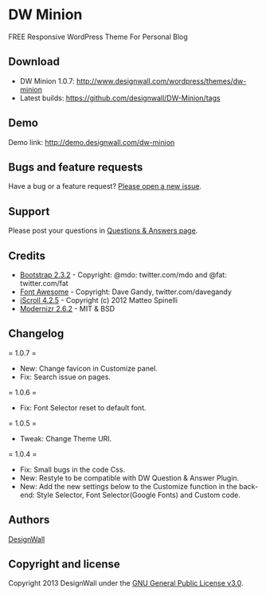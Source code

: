 # DW Minion
FREE Responsive WordPress Theme For Personal Blog

## Download
* DW Minion 1.0.7: http://www.designwall.com/wordpress/themes/dw-minion
* Latest builds: https://github.com/designwall/DW-Minion/tags

## Demo
Demo link: http://demo.designwall.com/dw-minion

## Bugs and feature requests
Have a bug or a feature request? [Please open a new issue](https://github.com/designwall/DW-Minion/issues).

## Support
Please post your questions in [Questions & Answers page](http://www.designwall.com/question/).

## Credits

* [Bootstrap 2.3.2](http://getbootstrap.com/2.3.2/) - Copyright: @mdo: twitter.com/mdo and @fat: twitter.com/fat
* [Font Awesome](http://fortawesome.github.io/Font-Awesome/) - Copyright: Dave Gandy, twitter.com/davegandy
* [iScroll 4.2.5](http://cubiq.org) - Copyright (c) 2012 Matteo Spinelli
* [Modernizr 2.6.2](http://modernizr.com/) - MIT & BSD

## Changelog
= 1.0.7 =
* New: Change favicon in Customize panel.
* Fix: Search issue on pages.

= 1.0.6 =
* Fix: Font Selector reset to default font.

= 1.0.5 =
* Tweak: Change Theme URI.

= 1.0.4 =
* Fix: Small bugs in the code Css.
* New: Restyle to be compatible with DW Question & Answer Plugin.
* New: Add the new settings below to the Customize function in the back-end: Style Selector, Font Selector(Google Fonts) and Custom code.

## Authors
[DesignWall](http://www.designwall.com)

## Copyright and license
Copyright 2013 DesignWall under the [GNU General Public License v3.0](http://www.gnu.org/licenses/gpl-3.0.html).

